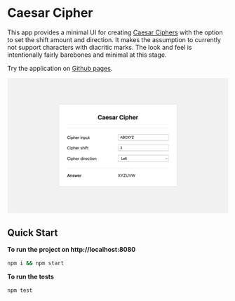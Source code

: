 # Caesar Cipher

This app provides a minimal UI for creating [Caesar Ciphers](https://en.wikipedia.org/wiki/Caesar_cipher) with the option to set the shift amount and direction. It makes the assumption to currently not support characters with diacritic marks. The look and feel is intentionally fairly barebones and minimal at this stage.

Try the application on <a href="https://benjamin-white.github.io/caesar-cipher/" target="_blank">Github pages</a>.

![GUI Screenshot](./screenshot.png)

## Quick Start

**To run the project on http://localhost:8080**

```sh
npm i && npm start
```

**To run the tests**

```sh
npm test
```
